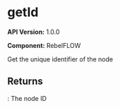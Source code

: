 # getId

**API Version:** 1.0.0

**Component:** RebelFLOW

Get the unique identifier of the node

## Returns

: The node ID


